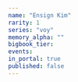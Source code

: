 ```yaml
---
name: "Ensign Kim"
rarity: 1
series: "voy"
memory_alpha: ""
bigbook_tier:
events:
in_portal: true
published: false
---
```

